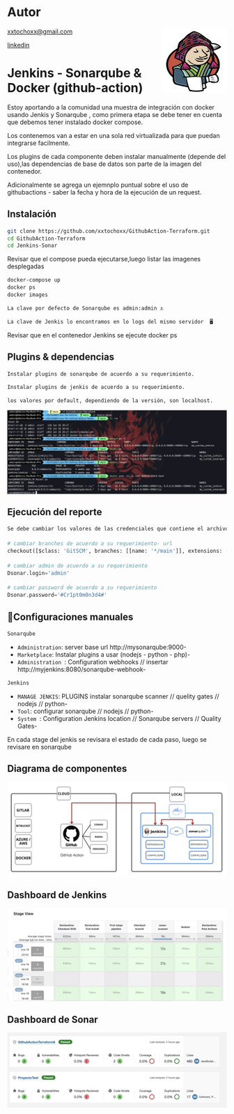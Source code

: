 # Autor

<img src="jenkins_cholo.png" alt="Humberto Melendez " width="150" height="150" align="right"/>

xxtochoxx@gmail.com

[linkedin](https://www.linkedin.com/in/humberto-melendez-fernandez)

# Jenkins - Sonarqube & Docker (github-action)

Estoy aportando a la comunidad una muestra de integración con docker usando Jenkis y Sonarqube , como primera etapa se debe tener en cuenta que debemos tener instalado docker compose.

Los contenemos van a estar en una sola red virtualizada para que puedan integrarse facilmente.

Los plugins de cada componente deben instalar manualmente (depende del uso),las dependencias de base de datos son parte de la imagen del contenedor.

Adicionalmente se agrega un ejemnplo puntual sobre el uso de githubactions - saber la fecha y hora de la ejecución de un request.

## Instalación

```bash
git clone https://github.com/xxtochoxx/GithubAction-Terraform.git
cd GithubAction-Terraform
cd Jenkins-Sonar
```
Revisar que el compose pueda ejecutarse,luego listar las imagenes desplegadas
```bash
docker-compose up
docker ps
docker images
```
```bash
La clave por defecto de Sonarqube es admin:admin ⚓
```
```bash
La clave de Jenkis lo encontramos en lo logs del mismo servidor  🖥️
```

Revisar que en el contenedor Jenkins se ejecute docker ps

## Plugins & dependencias


```bash
Instalar plugins de sonarqube de acuerdo a su requerimiento.

```
```bash
Instalar plugins de jenkis de acuerdo a su requerimiento.
```

```bash
los valores por default, dependiendo de la versión, son localhost.
```
<img src="ejemplo.png" align="center" />

## Ejecución del reporte

```python
Se debe cambiar los valores de las credenciales que contiene el archivo Jenkisfile

# cambiar branches de acuerdo a su requerimiento- url
checkout([$class: 'GitSCM', branches: [[name: '*/main']], extensions: [], userRemoteConfigs: [[url: 'https://github.com/xxtochoxx/GithubAction-Terraform']]])

# cambiar admin de acuerdo a su requerimiento
Dsonar.login='admin'

# cambiar password de acuerdo a su requerimiento
Dsonar.password='#Cr1pt0m0n3d4#'
```
## :hammer:Configuraciones manuales

```bash
Sonarqube
```
- `Administration`: server base url http://mysonarqube:9000-
- `Marketplace`: Instalar plugins a usar (nodejs - python - php)-
- `Administration `: Configuration webhooks // insertar http://myjenkins:8080/sonarqube-webhook-

```bash
Jenkins
```
- `MANAGE JENKIS`: PLUGINS instalar sonarqube scanner  // quelity gates // nodejs // python-
- `Tool`: configurar sonarqube // nodejs // python-
- `System `: Configuration Jenkins location // Sonarqube servers // Quality Gates-


En cada stage del jenkis se revisara el estado de cada paso, luego se revisare en sonarqube

## Diagrama de componentes
<img src="componentes2.png" align="center" />

## Dashboard de Jenkins
<img src="jenkins.png" align="center" />

## Dashboard de Sonar
<img src="sonar.png" align="center" />
